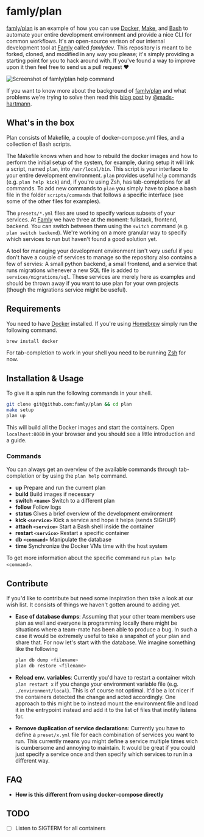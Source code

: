 # famly/plan
[famly/plan][famly/plan] is an example of how you can use [Docker][docker], [Make][make], and
[Bash][bash] to automate your entire development environment and provide a
nice CLI for common workflows. It's an open-source verison of our internal
development tool at [Famly][famly] called *famlydev*. This repository is meant to be forked,
cloned, and modified in any way you please; it's simply providing a starting point for you to
hack around with. If you've found a way to improve upon it then feel free to send
us a pull request ❤️

![Screenshot of famly/plan help command](https://s3.eu-central-1.amazonaws.com/opensource.famly.co/plan/readme.png)

If you want to know more about the background of [famly/plan][famly/plan] and what problems
we're trying to solve then read this [blog post][blogpost] by [@mads-hartmann][mads].

## What's in the box
Plan consists of Makefile, a couple of docker-compose.yml files, and a collection of
Bash scripts.

The Makefile knows when and how to rebuild the docker images and how to perform the initial setup of the system, for example, during setup it will link a script,
named `plan`, into `/usr/local/bin`. This script is your interface to your entire
development environment. `plan` provides useful `help` commands (e.g. `plan help kick`) and,
if you're using Zsh, has tab-completions for all commands. To add new commands to `plan`
you simply have to place a bash file in the folder `scripts/commands` that follows a
specific interface (see some of the other files for examples).

The `presets/*.yml` files are used to specify various subsets of your
services. At [Famly][famly] we have three at the moment: fullstack, frontend, backend.
You can switch between them using the `switch` command (e.g. `plan switch backend`). We're
working on a more granular way to specify which services to run but haven't found a good
solution yet.

A tool for managing your development environment isn't very useful if you don't have a
couple of services to manage so the repository also contains a few of servies: A small
python backend, a small frontend, and a service that runs migrations whenever a new SQL file
is added to `services/migrations/sql`. These services are merely here as examples and should
be thrown away if you want to use plan for your own projects (though the migrations service might be useful).

## Requirements
You need to have [Docker][docker] installed. If you're using [Homebrew][homebrew] simply run
the following command.

```bash
brew install docker
```

For tab-completion to work in your shell you need to be running [Zsh][zsh]
for now.

## Installation & Usage
To give it a spin run the following commands in your shell.

```bash
git clone git@github.com:famly/plan && cd plan
make setup
plan up
```

This will build all the Docker images and start the containers. Open
`localhost:8080` in your browser and you should see a little introduction
and a guide.

### Commands
You can always get an overview of the available commands through tab-completion
or by using the `plan help` command.

- **up** Prepare and run the current plan
- **build** Build images if necessary
- **switch `<name>`** Switch to a different plan
- **follow** Follow logs
- **status** Gives a brief overview of the development environment
- **kick `<service>`** Kick a service and hope it helps (sends SIGHUP)
- **attach `<service>`** Start a Bash shell inside the container
- **restart `<service>`** Restart a specific container
- **db `<command>`** Manipulate the database
- **time** Synchronize the Docker VMs time with the host system

To get more information about the specific command run `plan help <command>`.

## Contribute
If you'd like to contribute but need some inspiration then take a look
at our wish list. It consists of things we haven't gotten around to
adding yet.

- **Ease of database dumps**: Assuming that your other team members
  use plan as well and everyone is programming locally there might be
  situations where a team-mate has been able to produce a bug. In such
  a case it would be extremely useful to take a snapshot of your plan
  and share that. For now let's start with the database. We imagine
  something like the following

  ```bash
  plan db dump <filename>
  plan db restore <filename>
  ```

- **Reload env. variables**: Currently you'd have to restart a container
  witch `plan restart x` if you change your environment variable file
  (e.g. `./environment/local`). This is of course not optimal. It'd be
  a lot nicer if the containers detected the change and acted
  accordingly. One approach to this might be to instead mount the
  environment file and load it in the entrypoint instead and add it to
  the list of files that inotify listens for.

- **Remove duplication of service declarations**: Currently you have to
  define a `preset/x.yml` file for each combination of services you want
  to run. This currently means you might define a service multiple times
  wich is cumbersome and annoying to maintain. It would be great if you
  could just specify a service once and then specify which services to run
  in a different way.

## FAQ

- **How is this different from using docker-compose directly**


## TODO
- [ ] Listen to SIGTERM for all containers

[famly]: https://famly.co
[famly/plan]: https://github.com/famly/plan
[docker]: https://www.docker.com/
[make]: https://www.gnu.org/software/make/
[bash]: https://www.gnu.org/software/bash/
[zsh]: http://www.zsh.org/
[homebrew]: http://brew.sh/
[blogpost]: http://mads-hartmann.com/2017/01/15/automating-developer-environments.html
[mads]: https://github.com/mads-hartmann
